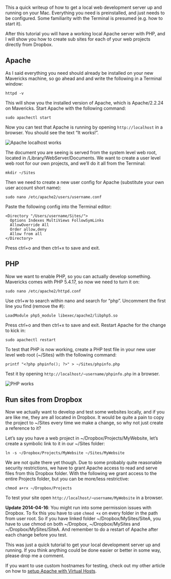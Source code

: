 This a quick writeup of how to get a local web development server up and running on your Mac. Everything you need is preinstalled, and just needs to be configured. Some familiarity with the Terminal is presumed (e.g. how to start it).

After this tutorial you will have a working local Apache server with PHP, and I will show you how to create sub sites for each of your web projects directly from Dropbox.

<!-- more-->

## Apache

As I said everything you need should already be installed on your new Mavericks machine, so go ahead and and write the following in a Terminal window:

`httpd -v`

This will show you the installed version of Apache, which is Apache/2.2.24 on Mavericks. Start Apache with the following command:

`sudo apachectl start`

Now you can test that Apache is running by opening `http://localhost` in a browser. You should see the text “It works!”.

![Apache localhost works](/images/blog/setup-local-web-server-apache-php-macos-x-mavericks/apacheworks.png)

The document you are seeing is served from the system level web root, located in /Library/WebServer/Documents. We want to create a user level web root for our own projects, and we’ll do it all from the Terminal:

`mkdir ~/Sites`

Then we need to create a new user config for Apache (substitute your own user account short name):

`sudo nano /etc/apache2/users/username.conf`

Paste the following config into the Terminal editor:

    <Directory "/Users/username/Sites/">
      Options Indexes MultiViews FollowSymLinks
      AllowOverride All
      Order allow,deny
      Allow from all
    </Directory>

Press ctrl+o and then ctrl+x to save and exit.

## PHP

Now we want to enable PHP, so you can actually develop something. Mavericks comes with PHP 5.4.17, so now we need to turn it on:

`sudo nano /etc/apache2/httpd.conf`

Use ctrl+w to search within nano and search for “php”. Uncomment the first line you find (remove the #):

`LoadModule php5_module libexec/apache2/libphp5.so`

Press ctrl+o and then ctrl+x to save and exit. Restart Apache for the change to kick in:

`sudo apachectl restart`

To test that PHP is now working, create a PHP test file in your new user level web root (~/Sites) with the following command:

`printf "<?php phpinfo(); ?>" > ~/Sites/phpinfo.php`

Test it by opening `http://localhost/~username/phpinfo.php` in a browser.

![PHP works](/images/blog/setup-local-web-server-apache-php-macos-x-mavericks/phpinfo.png)

## Run sites from Dropbox

Now we actually want to develop and test some websites locally, and if you are like me, they are all located in Dropbox. It would be quite a pain to copy the project to ~/Sites every time we make a change, so why not just create a reference to it?

Let’s say you have a web project in ~/Dropbox/Projects/MyWebsite, let’s create a symbolic link to it in our ~/Sites folder:

`ln -s ~/Dropbox/Projects/MyWebsite ~/Sites/MyWebsite`

We are not quite there yet though. Due to some probably quite reasonable security restrictions, we have to grant Apache access to read and serve files from this Dropbox folder. With the following we grant access to the entire Projects folder, but you can be more/less restrictive:

`chmod a+rx ~/Dropbox/Projects`

To test your site open `http://localhost/~username/MyWebsite` in a browser.

__Update 2014-04-16__: You might run into some permission issues with Dropbox. To fix this you have to use `chmod +x` on every folder in the path from user root. So if you have linked folder ~/Dropbox/MySites/SiteA, you have to use chmod on both ~/Dropbox, ~/Dropbox/MySites and ~/Dropbox/MySites/SiteA. And remember to do a restart of Apache after each change before you test.

This was just a quick tutorial to get your local development server up and running. If you think anything could be done easier or better in some way, please drop me a comment.

If you want to use custom hostnames for testing, check out my other article on how to [setup Apache with Virtual Hosts](add-custom-hostname-to-apache-osx-mavericks.html).
